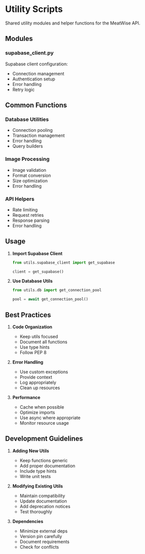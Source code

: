 # Utility Scripts

Shared utility modules and helper functions for the MeatWise API.

## Modules

### supabase_client.py
Supabase client configuration:
- Connection management
- Authentication setup
- Error handling
- Retry logic

## Common Functions

### Database Utilities
- Connection pooling
- Transaction management
- Error handling
- Query builders

### Image Processing
- Image validation
- Format conversion
- Size optimization
- Error handling

### API Helpers
- Rate limiting
- Request retries
- Response parsing
- Error handling

## Usage

1. **Import Supabase Client**
   ```python
   from utils.supabase_client import get_supabase
   
   client = get_supabase()
   ```

2. **Use Database Utils**
   ```python
   from utils.db import get_connection_pool
   
   pool = await get_connection_pool()
   ```

## Best Practices

1. **Code Organization**
   - Keep utils focused
   - Document all functions
   - Use type hints
   - Follow PEP 8

2. **Error Handling**
   - Use custom exceptions
   - Provide context
   - Log appropriately
   - Clean up resources

3. **Performance**
   - Cache when possible
   - Optimize imports
   - Use async where appropriate
   - Monitor resource usage

## Development Guidelines

1. **Adding New Utils**
   - Keep functions generic
   - Add proper documentation
   - Include type hints
   - Write unit tests

2. **Modifying Existing Utils**
   - Maintain compatibility
   - Update documentation
   - Add deprecation notices
   - Test thoroughly

3. **Dependencies**
   - Minimize external deps
   - Version pin carefully
   - Document requirements
   - Check for conflicts 